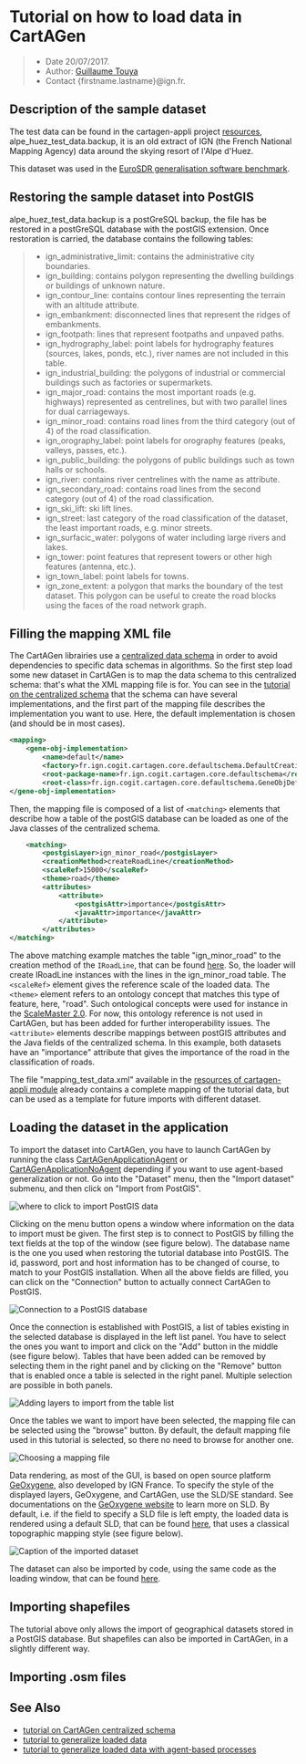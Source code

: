 # Tutorial on how to load data in CartAGen



> - Date 20/07/2017.
> - Author: [Guillaume Touya][1]
> - Contact {firstname.lastname}@ign.fr.


Description of the sample dataset
-------------

The test data can be found in the cartagen-appli project [resources][2], alpe_huez_test_data.backup, it is an old extract of IGN (the French National Mapping Agency) data around the skying resort of l'Alpe d'Huez.

This dataset was used in the [EuroSDR generalisation software benchmark][3].


Restoring the sample dataset into PostGIS
-------------
alpe_huez_test_data.backup is a postGreSQL backup, the file has be restored in a postGreSQL database with the postGIS extension. Once restoration is carried, the database contains the following tables:
> -  ign_administrative_limit: contains the administrative city boundaries.
> -  ign_building: contains polygon representing the dwelling buildings or buildings of unknown nature. 
> -  ign_contour_line: contains contour lines representing the terrain with an altitude attribute.
> -  ign_embankment: disconnected lines that represent the ridges of embankments.
> -  ign_footpath: lines that represent footpaths and unpaved paths.
> -  ign_hydrography_label: point labels for hydrography features (sources, lakes, ponds, etc.), river names are not included in this table.
> -  ign_industrial_building: the polygons of industrial or commercial buildings such as factories or supermarkets. 
> -  ign_major_road: contains the most important roads (e.g. highways) represented as centrelines, but with two parallel lines for dual carriageways.
> -  ign_minor_road: contains road lines from the third category (out of 4) of the road classification.
> -  ign_orography_label: point labels for orography features (peaks, valleys, passes, etc.).
> -  ign_public_building: the polygons of public buildings such as town halls or schools.
> -  ign_river: contains river centrelines with the name as attribute.
> -  ign_secondary_road: contains road lines from the second category (out of 4) of the road classification.
> -  ign_ski_lift: ski lift lines.
> -  ign_street: last category of the road classification of the dataset, the least important roads, e.g. minor streets.
> -  ign_surfacic_water: polygons of water including large rivers and lakes.
> -  ign_tower: point features that represent towers or other high features (antenna, etc.).
> -  ign_town_label: point labels for towns.
> -  ign_zone_extent: a polygon that marks the boundary of the test dataset. This polygon can be useful to create the road blocks using the faces of the road network graph.

Filling the mapping XML file
-------------
The CartAGen librairies use a [centralized data schema][8] in order to avoid dependencies to specific data schemas in algorithms. 
So the first step load some new dataset in CartAGen is to map the data schema to this centralized schema: that's what the XML mapping file is for.
You can see in the [tutorial on the centralized schema][8] that the schema can have several implementations, and the first part of the mapping file describes the implementation you want to use. Here, the default implementation is chosen (and should be in most cases).

```xml
<mapping>
    <gene-obj-implementation>
    	<name>default</name>
    	<factory>fr.ign.cogit.cartagen.core.defaultschema.DefaultCreationFactory</factory>
    	<root-package-name>fr.ign.cogit.cartagen.core.defaultschema</root-package-name>
    	<root-class>fr.ign.cogit.cartagen.core.defaultschema.GeneObjDefault</root-class>
</gene-obj-implementation>
```

Then, the mapping file is composed of a list of ```<matching>``` elements that describe how a table of the postGIS database can be loaded as one of the Java classes of the centralized schema.

```xml
    <matching>
        <postgisLayer>ign_minor_road</postgisLayer>
        <creationMethod>createRoadLine</creationMethod>
        <scaleRef>15000</scaleRef>
        <theme>road</theme>
        <attributes>
            <attribute>
                <postgisAttr>importance</postgisAttr>
                <javaAttr>importance</javaAttr>
            </attribute>
        </attributes>
</matching>
```

The above matching example matches the table "ign_minor_road" to the creation method of the ```IRoadLine```, that can be found [here][4]. So, the loader will create IRoadLine instances with the lines in the ign_minor_road table.
The ```<scaleRef>``` element gives the reference scale of the loaded data.
The ```<theme>``` element refers to an ontology concept that matches this type of feature, here, "road". Such ontological concepts were used for instance in the [ScaleMaster 2.0][5]. For now, this ontology reference is not used in CartAGen, but has been added for further interoperability issues.
The ```<attribute>``` elements describe mappings between postGIS attributes and the Java fields of the centralized schema. In this example, both datasets have an "importance" attribute that gives the importance of the road in the classification of roads.

The file "mapping_test_data.xml" available in the [resources of cartagen-appli module][6] already contains a complete mapping of the tutorial data, but can be used as a template for future imports with different dataset.

Loading the dataset in the application
-------------
To import the dataset into CartAGen, you have to launch CartAGen by running the class [CartAGenApplicationAgent][11] or [CartAGenApplicationNoAgent][12] depending if you want to use agent-based generalization or not.
Go into the "Dataset" menu, then the "Import dataset" submenu, and then click on "Import from PostGIS".

![where to click to import PostGIS data](assets/images/import_postgis_click.png)

Clicking on the menu button opens a window where information on the data to import must be given. The first step is to connect to PostGIS by filling the text fields at the top of the window (see figure below). The database name is the one you used when restoring the tutorial database into PostGIS.
The id, password, port and host information has to be changed of course, to match to your PostGIS installation.
When all the above fields are filled, you can click on the "Connection" button to actually connect CartAGen to PostGIS.

![Connection to a PostGIS database](assets/images/import_postgis_connection.png)

Once the connection is established with PostGIS, a list of tables existing in the selected database is displayed in the left list panel. You have to select the ones you want to import and click on the "Add" button in the middle (see figure below).
Tables that have been added can be removed by selecting them in the right panel and by clicking on the "Remove" button that is enabled once a table is selected in the right panel.
Multiple selection are possible in both panels.

![Adding layers to import from the table list](assets/images/import_postgis_add_layer.png)

Once the tables we want to import have been selected, the mapping file can be selected using the "browse" button. By default, the default mapping file used in this tutorial is selected, so there no need to browse for another one.

![Choosing a mapping file](assets/images/import_postgis_mapping_file.png)

Data rendering, as most of the GUI, is based on open source platform [GeOxygene][13], also developed by IGN France. To specify the style of the displayed layers, GeOxygene, and CartAGen, use the SLD/SE standard. See documentations on the [GeOxygene website][13] to learn more on SLD.
By default, i.e. if the field to specify a SLD file is left empty, the loaded data is rendered using a default SLD, that can be found [here][14], that uses a classical topographic mapping style (see figure below).

![Caption of the imported dataset](assets/images/import_postgis_displayed.png)

The dataset can also be imported by code, using the same code as the loading window, that can be found [here][10].

Importing shapefiles
-------------
The tutorial above only allows the import of geographical datasets stored in a PostGIS database. But shapefiles can also be imported in CartAGen, in a slightly different way.


Importing .osm files
-------------

See Also
-------------
- [tutorial on CartAGen centralized schema][8]
- [tutorial to generalize loaded data][9]
- [tutorial to generalize loaded data with agent-based processes][7]


[1]: http://recherche.ign.fr/labos/cogit/english/cv.php?prenom=&nom=Touya
[2]: https://github.com/IGNF/CartAGen/tree/master/cartagen-appli/src/main/resources/data
[3]: http://www.sciencedirect.com/science/article/pii/S0198971509000465
[4]: https://github.com/IGNF/CartAGen/blob/master/cartagen-core/src/main/java/fr/ign/cogit/cartagen/core/genericschema/AbstractCreationFactory.java
[5]: http://www.tandfonline.com/doi/abs/10.1080/15230406.2013.809233
[6]: https://github.com/IGNF/CartAGen/blob/master/cartagen-appli/src/main/resources/xml/mapping_test_data.xml
[7]: /tuto_agents.md
[8]: /tuto_schema.md
[9]: /tuto_generalization_algo.md
[10]: https://github.com/IGNF/CartAGen/blob/master/cartagen-core/src/main/java/fr/ign/cogit/cartagen/core/dataset/postgis/PostGISLoader.java
[11]: https://github.com/IGNF/CartAGen/blob/master/cartagen-appli/src/main/java/fr/ign/cogit/cartagen/appli/core/CartAGenApplicationAgent.java
[12]: https://github.com/IGNF/CartAGen/blob/master/cartagen-appli/src/main/java/fr/ign/cogit/cartagen/appli/core/CartAGenApplicationNoAgent.java
[13]: http://ignf.github.io/geoxygene/
[14]: https://github.com/IGNF/CartAGen/blob/master/cartagen-appli/src/main/resources/sld/CartagenStyles.xml